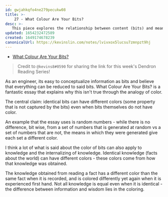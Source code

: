 ```yaml
---
id: gwjahkqfo4ne279pecukw08
title: >-
    27 - What Colour Are Your Bits? 
desc: >-
   This piece explores the relationship between content (bits) and meaning (colour) in the context of computer data
updated: 1654232472589
created: 1649174678239
canonicalUrl: https://kevinslin.com/notes/lvivxox5lucsu7zmnpzt9hj
---
```


- [What Colour Are Your Bits?](https://ansuz.sooke.bc.ca/entry/23)

> Credit to `@kevins8#0590` for sharing the link for this week's Dendron Reading Series!

As an engineer, its easy to conceptualize information as bits and believe that everything can be reduced to said bits. 
What Colour Are Your Bits? is a fantastic essay that explains why this isn't true through the analogy of color. 

The central claim: identical bits can have different colors (some property that is not captured by the bits) even when bits themselves do not have color.

An example that the essay uses is random numbers - while there is no difference, bit wise, from a set of numbers that is generated at random vs a set of numbers that are not, the means in which they were generated give each set a different color.

I think a lot of what is said about the color of bits can also apply to knowledge and the internalizing of knowledge. 
Identical knowledge (facts about the world) can have different colors - these colors come from how that knowledge was obtained. 

The knowledge obtained from reading a fact has a different color than the same fact when it is recorded, and is colored differently yet again when it is experienced first hand. Not all knowledge is equal even when it is identical - the difference between information and wisdom lies in the coloring.